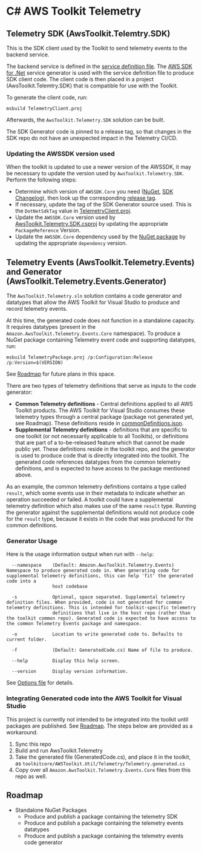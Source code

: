 # C# AWS Toolkit Telemetry

## Telemetry SDK (AwsToolkit.Telemtry.SDK)

This is the SDK client used by the Toolkit to send telemetry events to the backend service.

The backend service is defined in the [service definition file](/telemetry/service/service-model.json). The [AWS SDK for .Net](https://github.com/aws/aws-sdk-net) service generator is used with the service definition file to produce SDK client code. The client code is then placed in a project (AwsToolkit.Telemtry.SDK) that is compatible for use with the Toolkit.

To generate the client code, run:

```
msbuild TelemetryClient.proj
```

Afterwards, the `AwsToolkit.Telemetry.SDK` solution can be built.

The SDK Generator code is pinned to a release tag, so that changes in the SDK repo do not have an unexpected impact in the Telemetry CI/CD.

### Updating the AWSSDK version used

When the toolkit is updated to use a newer version of the AWSSDK, it may be necessary to update the version used by `AwsToolkit.Telemetry.SDK`. Perform the following steps:

-   Determine which version of `AWSSDK.Core` you need ([NuGet](https://www.nuget.org/packages/AWSSDK.Core/), [SDK Changelog](https://github.com/aws/aws-sdk-net/blob/master/SDK.CHANGELOG.md)), then look up the corresponding [release tag](https://github.com/aws/aws-sdk-net/tags).
-   If necessary, update the tag of the SDK Generator source used. This is the `DotNetSdkTag` value in [TelemetryClient.proj](/telemetry/csharp/TelemetryClient.proj).
-   Update the `AWSSDK.Core` version used by [AwsToolkit.Telemetry.SDK.csproj](/telemetry/csharp/AwsToolkit.Telemetry.SDK/AwsToolkit.Telemetry.SDK.csproj) by updating the appropriate `PackageReference` Version.
-   Update the `AWSSDK.Core` dependency used by the [NuGet package](/telemetry/csharp/AwsToolkit.Telemetry.SDK/AwsToolkit.Telemetry.SDK.nuspec) by updating the appropriate `dependency` version.

## Telemetry Events (AwsToolkit.Telemetry.Events) and Generator (AwsToolkit.Telemetry.Events.Generator)

The `AwsToolkit.Telemetry.sln` solution contains a code generator and datatypes that allow the AWS Toolkit for Visual Studio to produce and record telemetry events.

At this time, the generated code does not function in a standalone capacity. It requires datatypes (present in the `Amazon.AwsToolkit.Telemetry.Events.Core` namespace). 
To produce a NuGet package containing Telemetry event code and supporting datatypes, run:

```
msbuild TelemetryPackage.proj /p:Configuration:Release /p:Version=$(VERSION)
```

See [Roadmap](#Roadmap) for future plans in this space.

There are two types of telemetry definitions that serve as inputs to the code generator:

-   **Common Telemetry definitions** - Central definitions applied to all AWS Toolkit products. The AWS Toolkit for Visual Studio consumes these telemetry types through a central package (package not generated yet, see Roadmap). These definitions reside in [commonDefinitions.json](/telemetry/definitions/commonDefinitions.json).
-   **Supplemental Telemetry definitions** - definitions that are specific to one toolkit (or not necessarily applicable to all Toolkits), or definitions that are part of a to-be-released feature which that cannot be made public yet. These definitions reside in the toolkit repo, and the generator is used to produce code that is directly integrated into the toolkit. The generated code references datatypes from the common telemetry definitions, and is expected to have access to the package mentioned above.

As an example, the common telemetry definitions contains a type called `result`, which some events use in their metadata to indicate whether an operation succeeded or failed. A toolkit could have a supplemental telemetry definition which also makes use of the same `result` type. Running the generator against the supplemental definitions would not produce code for the `result` type, because it exists in the code that was produced for the common definitions.

### Generator Usage

Here is the usage information output when run with `--help`:

```
  --namespace    (Default: Amazon.AwsToolkit.Telemetry.Events) Namespace to produce generated code in. When generating code for supplemental telemetry definitions, this can help 'fit' the generated code into a
                 host codebase

  -s             Optional, space separated. Supplemental telemetry definition files. When provided, code is not generated for common telemetry definitions. This is intended for toolkit-specific telemetry
                 definitions that live in the host repo (rather than the toolkit common repo). Generated code is expected to have access to the common Telemetry Events package and namespace.

  -o             Location to write generated code to. Defaults to current folder.

  -f             (Default: GeneratedCode.cs) Name of file to produce.

  --help         Display this help screen.

  --version      Display version information.
```

See [Options file](AwsToolkit.Telemetry.Events.Generator/Options.cs) for details.

### Integrating Generated code into the AWS Toolkit for Visual Studio

This project is currently not intended to be integrated into the toolkit until packages are published. See [Roadmap](#Roadmap). The steps below are provided as a workaround.

1. Sync this repo
1. Build and run AwsToolkit.Telemetry
1. Take the generated file (GeneratedCode.cs), and place it in the toolkit, as `toolkitcore/AWSToolkit.Util/Telemetry/Telemetry.generated.cs`
1. Copy over all `Amazon.AwsToolkit.Telemetry.Events.Core` files from this repo as well.

## Roadmap

-   Standalone NuGet Packages
    -   Produce and publish a package containing the telemetry SDK
    -   Produce and publish a package containing the telemetry events datatypes
    -   Produce and publish a package containing the telemetry events code generator
